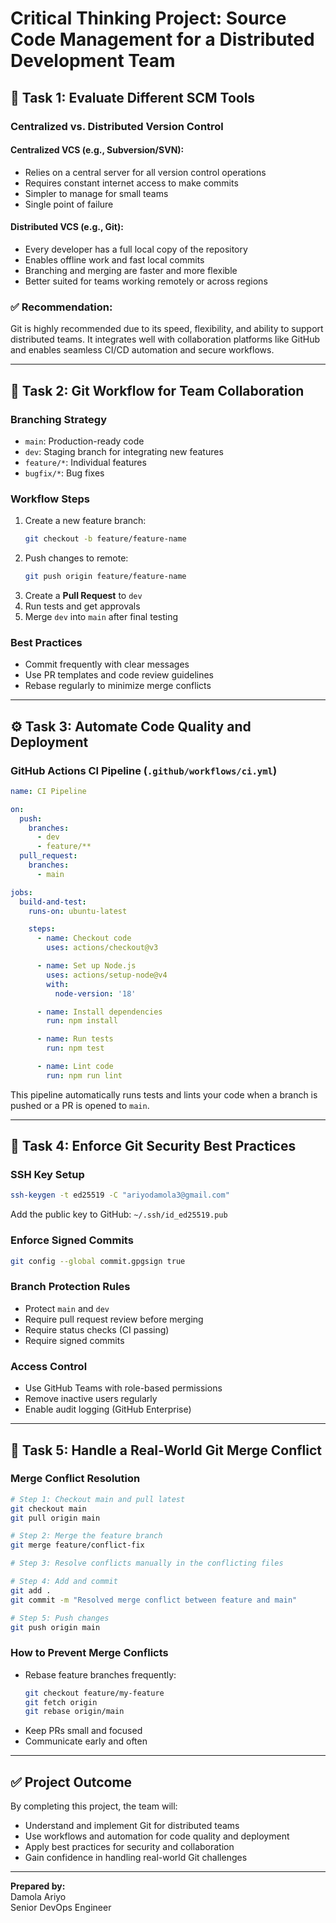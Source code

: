# Critical Thinking Project: Source Code Management for a Distributed Development Team

## 🔧 Task 1: Evaluate Different SCM Tools

### Centralized vs. Distributed Version Control

#### Centralized VCS (e.g., Subversion/SVN):
- Relies on a central server for all version control operations
- Requires constant internet access to make commits
- Simpler to manage for small teams
- Single point of failure

#### Distributed VCS (e.g., Git):
- Every developer has a full local copy of the repository
- Enables offline work and fast local commits
- Branching and merging are faster and more flexible
- Better suited for teams working remotely or across regions

### ✅ Recommendation:
Git is highly recommended due to its speed, flexibility, and ability to support distributed teams. It integrates well with collaboration platforms like GitHub and enables seamless CI/CD automation and secure workflows.

---

## 🌿 Task 2: Git Workflow for Team Collaboration

### Branching Strategy
- `main`: Production-ready code
- `dev`: Staging branch for integrating new features
- `feature/*`: Individual features
- `bugfix/*`: Bug fixes

### Workflow Steps
1. Create a new feature branch:
   ```bash
   git checkout -b feature/feature-name
   ```
2. Push changes to remote:
   ```bash
   git push origin feature/feature-name
   ```
3. Create a **Pull Request** to `dev`
4. Run tests and get approvals
5. Merge `dev` into `main` after final testing

### Best Practices
- Commit frequently with clear messages
- Use PR templates and code review guidelines
- Rebase regularly to minimize merge conflicts

---

## ⚙️ Task 3: Automate Code Quality and Deployment

### GitHub Actions CI Pipeline (`.github/workflows/ci.yml`)

```yaml
name: CI Pipeline

on:
  push:
    branches:
      - dev
      - feature/**
  pull_request:
    branches:
      - main

jobs:
  build-and-test:
    runs-on: ubuntu-latest

    steps:
      - name: Checkout code
        uses: actions/checkout@v3

      - name: Set up Node.js
        uses: actions/setup-node@v4
        with:
          node-version: '18'

      - name: Install dependencies
        run: npm install

      - name: Run tests
        run: npm test

      - name: Lint code
        run: npm run lint
```

This pipeline automatically runs tests and lints your code when a branch is pushed or a PR is opened to `main`.

---

## 🔐 Task 4: Enforce Git Security Best Practices

### SSH Key Setup
```bash
ssh-keygen -t ed25519 -C "ariyodamola3@gmail.com"
```
Add the public key to GitHub: `~/.ssh/id_ed25519.pub`

### Enforce Signed Commits
```bash
git config --global commit.gpgsign true
```

### Branch Protection Rules
- Protect `main` and `dev`
- Require pull request review before merging
- Require status checks (CI passing)
- Require signed commits

### Access Control
- Use GitHub Teams with role-based permissions
- Remove inactive users regularly
- Enable audit logging (GitHub Enterprise)

---

## 🔁 Task 5: Handle a Real-World Git Merge Conflict

### Merge Conflict Resolution
```bash
# Step 1: Checkout main and pull latest
git checkout main
git pull origin main

# Step 2: Merge the feature branch
git merge feature/conflict-fix

# Step 3: Resolve conflicts manually in the conflicting files

# Step 4: Add and commit
git add .
git commit -m "Resolved merge conflict between feature and main"

# Step 5: Push changes
git push origin main
```

### How to Prevent Merge Conflicts
- Rebase feature branches frequently:
  ```bash
  git checkout feature/my-feature
  git fetch origin
  git rebase origin/main
  ```
- Keep PRs small and focused
- Communicate early and often

---

## ✅ Project Outcome

By completing this project, the team will:

- Understand and implement Git for distributed teams
- Use workflows and automation for code quality and deployment
- Apply best practices for security and collaboration
- Gain confidence in handling real-world Git challenges

---

**Prepared by:**  
Damola Ariyo  
Senior DevOps Engineer  
